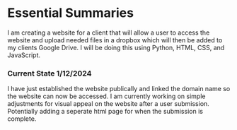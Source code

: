 # Essential Summaries

I am creating a website for a client that will allow a user to access the website and upload needed files in a dropbox which will then be added to my clients Google Drive. I will be doing this using Python, HTML, CSS, and JavaScript.

### Current State 1/12/2024

I have just established the website publically and linked the domain name so the website can now be accessed. I am currently working on simple adjustments for visual appeal on the website after a user submission. Potentially adding a seperate html page for when the submission is complete.

